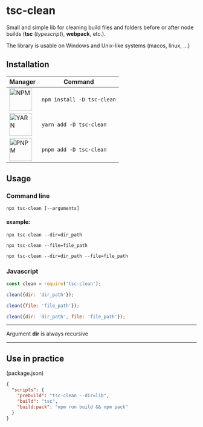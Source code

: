 # tsc-clean

Small and simple lib for cleaning build files and folders before or after node builds (**tsc** (_typescript_), **webpack**, etc.).

The library is usable on Windows and Unix-like systems (macos, linux, ...)

## Installation

| Manager                                                                                                                                                                                   | Command                    |
|-------------------------------------------------------------------------------------------------------------------------------------------------------------------------------------------|----------------------------|
| <img width="60px" src="https://upload.wikimedia.org/wikipedia/commons/d/db/Npm-logo.svg" alt="NPM">                                                                                       | `npm install -D tsc-clean` |
| <img width="60px" src="https://raw.githubusercontent.com/yarnpkg/assets/76d30ca2aebed5b73ea8131d972218fb860bd32d/yarn-kitten-full.svg" alt="YARN">                                        | `yarn add -D tsc-clean`    |
| <img width="60px" src="https://d33wubrfki0l68.cloudfront.net/aad219b6c931cebb53121dcda794f6180d9e4397/17f34/assets/images/pnpm-standard-79c9dbb2e99b8525ae55174580061e1b.svg" alt="PNPM"> | `pnpm add -D tsc-clean`    |

## Usage

### Command line

`npx tsc-clean [--arguments]`

#### example:
`npx tsc-clean --dir=dir_path`

`npx tsc-clean --file=file_path`

`npx tsc-clean --dir=dir_path --file=file_path`



### Javascript

```javascript
const clean = require('tsc-clean');

clean({dir: 'dir_path'});

clean({file: 'file_path'});

clean({dir: 'dir_path', file: 'file_path'});
```
---

Argument **dir** is always recursive

---

## Use in practice
(package.json)

```json
{
  "scripts": {
    "prebuild": "tsc-clean --dir=lib",
    "build": "tsc",
    "build:pack": "npm run build && npm pack"
  }
}
```
